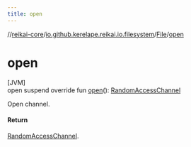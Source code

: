 ```yaml
---
title: open
---
```

//[reikai-core](../../../index.html)/[io.github.kerelape.reikai.io.filesystem](../index.html)/[File](index.html)/[open](open.html)



# open



[JVM]\
open suspend override fun [open](open.html)(): [RandomAccessChannel](../../io.github.kerelape.reikai.io/-random-access-channel/index.html)



Open channel.



#### Return



[RandomAccessChannel](../../io.github.kerelape.reikai.io/-random-access-channel/index.html).




